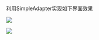 # 

 利用SimpleAdapter实现如下界面效果

![](https://ws1.sinaimg.cn/large/006dRdovgy1fq5ue8le8qj308m0c1jsb.jpg)



![](https://ws1.sinaimg.cn/large/006dRdovgy1fq5ujez2clj30cb0msq4p.jpg)
